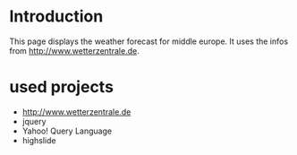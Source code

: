 # Introduction
This page displays the weather forecast for middle europe. It uses the infos from http://www.wetterzentrale.de.

# used projects
* http://www.wetterzentrale.de
* jquery
* Yahoo! Query Language
* highslide  